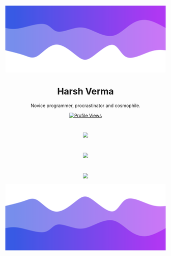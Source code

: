 ![Header](https://raw.githubusercontent.com/Gowixx/Gowixx/master/header.png)

<h1 align="center">Harsh Verma</h1>
<p align="center">Novice programmer, procrastinator and cosmophile.</p>
<a href="https://github.com/ISROHarsh">
  <p align="center">
    <img src="https://visitor-badge.laobi.icu/badge?page_id=ISROHarsh" alt="Profile Views"/>
  </p>
</a>
<br>
<p align="center">
    <img src="https://skillicons.dev/icons?i=linux,vscode,python,html,js,php,go" />
</p>
<br> 
<p align="center">
  <img src="https://github-readme-stats.vercel.app/api?username=ISROHarsh&show_icons=true&theme=midnight-purple&hide_border=true&hide_title=true&count_private=true"/>
</p>
<br>
<p align="center">
  <a href="https://discordapp.com/users/737912201981067314">
  <img src="https://lanyard-profile-readme.vercel.app/api/737912201981067314?hideTimestamp=true&hideBadges=true"/>
  </a>
</p>

![Footer](https://raw.githubusercontent.com/Gowixx/Gowixx/master/footer.png)
